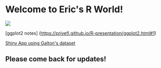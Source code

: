 # Welcome to Eric's R World!

![](http://d3gnp09177mxuh.cloudfront.net/tech-page-images/r.png)

[ggplot2 notes] (https://privefl.github.io/R-presentation/ggplot2.html#1)

[Shiny App using Galton's dataset](https://eleakin.shinyapps.io/DDP3/)

## Please come back for updates!
